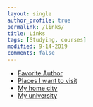 ```yaml
---
layout: single
author_profile: true
permalink: /links/
title: Links
tags: [Studying, courses]
modified: 9-14-2019
comments: false
---
```



* [Favorite Author](http://myfavoritauthor.com)
* [Places I want to visit](http://iwanttovisit.com)
* [My home city](http://homecity.com)
* [My university](http://www.iust.ac.ir/en)

